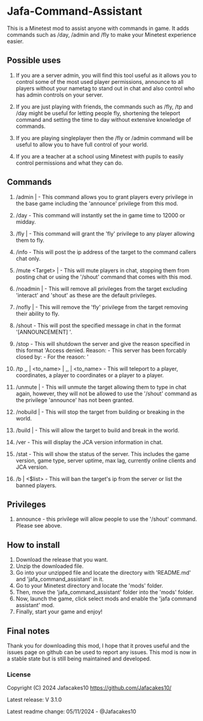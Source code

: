 # Jafa-Command-Assistant
This is a Minetest mod to assist anyone with commands in game. It adds commands such as /day, /admin and /fly to make your Minetest experience easier.
## Possible uses
1. If you are a server admin, you will find this tool useful as it allows you to control some of the most used player permissions, announce to all players without your nametag to stand out in chat and also control who has admin controls on your server.

2. If you are just playing with friends, the commands such as /fly, /tp and /day might be useful for letting people fly, shortening the teleport command and setting the time to day without extensive knowledge of commands.

3. If you are playing singleplayer then the /fly or /admin command will be useful to allow you to have full control of your world.

4. If you are a teacher at a school using Minetest with pupils to easily control permissions and what they can do.
## Commands
1. /admin <Target> | <Me> - This command allows you to grant players every privilege in the base game including the 'announce' privilege from this mod.

2. /day - This command will instantly set the in game time to 12000 or midday.

3. /fly <Target> | <Me> - This command will grant the 'fly' privilege to any player allowing them to fly.

5. /info <Target> - This will post the ip address of the target to the command callers chat only.

6. /mute \<Target\> | <Me> - This will mute players in chat, stopping them from posting chat or using the '/shout' command that comes with this mod.

7. /noadmin <Target> | <Me> - This will remove all privileges from the target excluding 'interact' and 'shout' as these are the default privileges.

8. /nofly <Target> | <Me> - This will remove the 'fly' privilege from the target removing their ability to fly.

9. /shout <Message> - This will post the specified message in chat in the format '[ANNOUNCEMENT] <message>'.

10. /stop <Reason> - This will shutdown the server and give the reason specified in this format 'Access denied. Reason:  - This server has been forcably closed by: <command callers name> -  For the reason: <specified reason>'

11. /tp <X>,<Y>,<Z> | <to_name> | <name> <X>,<Y>,<Z> | <name> <to_name> - This will teleport to a player, coordinates, a player to coordinates or a player to a player.

12. /unmute <Target> | <Me> - This will unmute the target allowing them to type in chat again, however, they will not be allowed to use the '/shout' command as the privilege 'announce' has not been granted.

13. /nobuild <Target> | <Me> - This will stop the target from building or breaking in the world.

14. /build <Target> | <Me> - This will allow the target to build and break in the world.

15. /ver - This will display the JCA version information in chat.

16. /stat - This will show the status of the server. This includes the game version, game type, server uptime, max lag, currently online clients and JCA version.

17. /b <Target> | <$list> - This will ban the target's ip from the server or list the banned players.
## Privileges
1. announce - this privilege will allow people to use the '/shout' command. Please see above.
## How to install
1. Download the release that you want.
2. Unzip the downloaded file.
3. Go into your unzipped file and locate the directory with 'README.md' and 'jafa_command_assistant' in it.
4. Go to your Minetest directory and locate the 'mods' folder.
5. Then, move the 'jafa_command_assistant' folder into the 'mods' folder.
6. Now, launch the game, click select mods and enable the 'jafa command assistant' mod.
7. Finally, start your game and enjoy!
## Final notes
Thank you for downloading this mod, I hope that it proves useful and the issues page on github can be used to report any issues. This mod is now in a stable state but is still being maintained and developed.
### License
Copyright (C) 2024 Jafacakes10 <https://github.com/Jafacakes10/>

Latest release: V 3.1.0

Latest readme change: 05/11/2024 - @Jafacakes10
